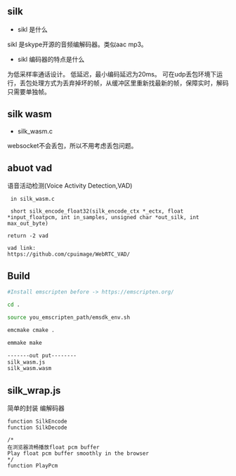 ## silk 

* sikl 是什么

sikl 是skype开源的音频编解码器。类似aac mp3。

*  sikl 编码器的特点是什么

为低采样率通话设计。
低延迟，最小编码延迟为20ms。
可在udp丢包环境下运行，丢包处理方式为丢弃掉坏的帧，从缓冲区里重新找最新的帧，保障实时，解码只需要单独帧。


## silk wasm

* silk_wasm.c

websocket不会丢包，所以不用考虑丢包问题。

## abuot vad

语音活动检测(Voice Activity Detection,VAD)

```
 in silk_wasm.c

 short silk_encode_float32(silk_encode_ctx *_ectx, float *input_floatpcm, int in_samples, unsigned char *out_silk, int max_out_byte)

return -2 vad

vad link:
https://github.com/cpuimage/WebRTC_VAD/

```

## Build 

``` bash
#Install emscripten before -> https://emscripten.org/

cd .

source you_emscripten_path/emsdk_env.sh

emcmake cmake .

emmake make 

-------out put--------
silk_wasm.js 
silk_wasm.wasm

```



## silk_wrap.js

简单的封装 编解码器

```
function SilkEncode 
function SilkDecode

/* 
在浏览器流畅播放float pcm buffer
Play float pcm buffer smoothly in the browser
*/
function PlayPcm
```

